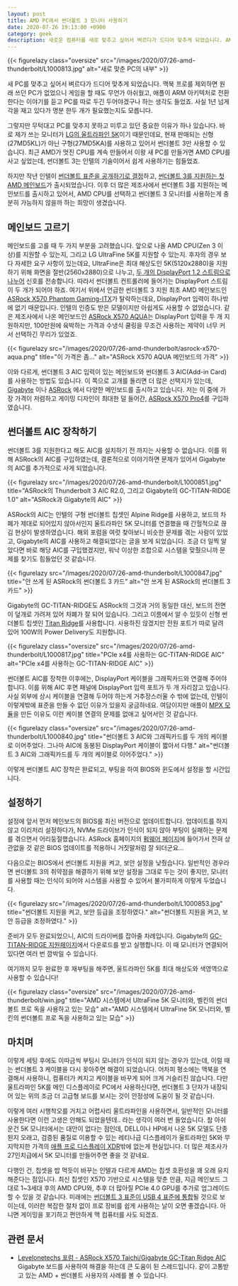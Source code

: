 ```yaml
---
layout: post
title: AMD PC에서 썬더볼트 3 모니터 사용하기
date: 2020-07-26 19:13:00 +0900
category: geek
description: 새로운 컴퓨터를 새로 맞추고 싶어서 벼르다가 드디어 맞추게 되었습니다. AMD 컴퓨터에서 썬더볼트 모니터를 사용하기 위한 시행착오와 필요한 부품을 소개합니다.
---
```


{{< figurelazy class="oversize" src="/images/2020/07/26-amd-thunderbolt/L1000813.jpg" alt="새로 맞춘 PC의 내부" >}}

새 PC를 맞추고 싶어서 벼르다가 드디어 맞추게 되었습니다. 맥북 프로를 제외하면 원래 쓰던 PC가 없었으니 게임을 할 때도 무언가 아쉬웠고, 애플이 ARM 아키텍처로 전환한다는 이야기를 듣고 PC를 따로 두긴 두어야겠구나 하는 생각도 들었죠. 사실 1년 넘게 각을 재고 있다가 명분 한두 개가 필요했는지도 모릅니다.

그렇지만 무턱대고 PC를 맞추지 못하고 미루고 있던 중요한 이유가 하나 있습니다. 바로 제가 쓰는 모니터가 [LG의 울트라파인 5K](https://www.lge.co.kr/lgekor/product/pc/monitor/productDetail.do?cateId=2410&prdId=EPRD.335395)이기 때문인데요, 현재 판매되는 신형(27MD5KL)가 아닌 구형(27MD5KA)를 사용하고 있어서 썬더볼트 3만 사용할 수 있습니다. 최근 AMD가 멋진 CPU를 계속 만들어서 이왕 새 PC를 만들거면 AMD CPU를 사고 싶었는데, 썬더볼트 3는 인텔의 기술이어서 쉽게 사용하기는 힘들었죠.

하지만 작년 인텔이 [썬더볼트 표준을 공개하기로 결정](https://newsroom.intel.com/news/intel-takes-steps-enable-thunderbolt-3-everywhere-releases-protocol/)하고, [썬더볼트 3를 지원하는 첫 AMD 메인보드](https://www.techradar.com/news/this-bizarre-amd-motherboard-supports-thunderbolt-3-and-intel-coolers)가 출시되었습니다. 이후 더 많은 제조사에서 썬더볼트 3를 지원하는 메인보드를 출시하고 있어서, AMD CPU를 선택하고 썬더볼트 3 모니터를 사용하는게 충분히 가능하지 않을까 하는 희망이 생겼습니다.


## 메인보드 고르기

메인보드를 고를 때 두 가지 부분을 고려했습니다. 앞으로 나올 AMD CPU(Zen 3 이상)를 지원할 수 있는지, 그리고 LG UltraFine 5K를 지원할 수 있는지. 후자의 경우 보다 자세한 요구 사항이 있는데요, UltraFine은 최대 해상도인 5K(5120x2880)을 지원하기 위해 화면을 절반(2560x2880)으로 나누고, [두 개의 DisplayPort 1.2 스트림으로 나누어](https://www.anandtech.com/show/10798/lg-introduces-new-4k-and-5k-ultrafine-monitors) 신호를 전송합니다. 따라서 썬더볼트 컨트롤러에 들어가는 DisplayPort 스트림이 두 개가 되어야 하죠. 여기서 위에서 언급한 썬더볼트 3 지원 최초 AMD 메인보드인 [ASRock X570 Phantom Gaming-ITX](https://www.asrock.com/mb/AMD/X570%20Phantom%20Gaming-ITXTB3/index.asp)가 탈락하는데요, DisplayPort 입력이 하나밖에 없기 때문입니다. 인텔의 인증도 받은 모델이지만 아쉽게도 사용할 수 없었습니다. 같은 제조사에서 나온 메인보드인 [ASRock X570 AQUA](https://www.asrock.com/mb/AMD/X570%20AQUA/index.html)는 DisplayPort 입력을 두 개 지원하지만, 100만원에 육박하는 가격과 수냉식 쿨링을 무조건 사용하는 제약이 너무 커서 선택하긴 무리가 있었죠.

{{< figurelazy src="/images/2020/07/26-amd-thunderbolt/asrock-x570-aqua.png" title="이 가격은 좀..." alt="ASRock X570 AQUA 메인보드의 가격" >}}

이와 다르게, 썬더볼트 3 AIC 입력이 있는 메인보드와 썬더볼트 3 AIC(Add-in Card)를 사용하는 방법도 있습니다. 이 쪽으로 고개를 돌리면 더 많은 선택지가 있는데, [Gigabyte](https://www.gigabyte.com/Motherboard/X570-AORUS-MASTER-rev-11-12#kf) 이나 [ASRock](https://www.asrock.com/mb/AMD/X570%20Taichi/index.asp) 에서 다양한 메인보드를 출시하고 있습니다. 저는 이 중에 가장 가격이 저렴하고 게이밍 디자인이 최대한 덜 들어간, [ASRock X570 Pro4](https://www.asrock.com/MB/AMD/X570%20Pro4/index.asp)를 구입하였습니다.


## 썬더볼트 AIC 장착하기

썬더볼트 3를 지원한다고 해도 AIC를 설치하기 전 까지는 사용할 수 없습니다. 이를 위해 ASRock의 AIC를 구입하였는데, 결론적으로 이야기하면 문제가 있어서 Gigabyte의 AIC를 추가적으로 사게 되었습니다.

{{< figurelazy src="/images/2020/07/26-amd-thunderbolt/L1000851.jpg" title="ASRock의 Thunderbolt 3 AIC R2.0, 그리고 Gigabyte의 GC-TITAN-RIDGE 1.0" alt="ASRock과 Gigabyte의 AIC" >}}

ASRock의 AIC는 인텔의 구형 썬더볼트 칩셋인 Alpine Ridge를 사용하고, 보드의 차폐가 제대로 되어있지 않아서인지 울트라파인 5K 모니터를 연결했을 때 간헐적으로 끊김 현상이 발생하였습니다. 해외 포럼을 여럿 찾아보니 비슷한 문제를 겪는 사람이 있었고, Gigabyte의 AIC를 사용하고 해결되었다는 글을 보게 되었습니다. 조금 더 일찍 알았다면 바로 해당 AIC를 구입했겠지만, 워낙 이상한 조합으로 시스템을 맞췄으니까 문제를 찾기도 힘들었던 것 같습니다.

{{< figurelazy src="/images/2020/07/26-amd-thunderbolt/L1000847.jpg" title="안 쓰게 된 ASRock의 썬더볼트 3 카드" alt="안 쓰게 된 ASRock의 썬더볼트 3 카드" >}}

Gigabyte의 GC-TITAN-RIDGE도 ASRock의 그것과 거의 동일한 대신, 보드의 전면이 덮개로 가려져 있어 차폐가 잘 되어 있습니다. 그리고 이름에서 알 수 있듯이 신형 썬더볼트 칩셋인 [Titan Ridge](https://www.anandtech.com/show/12228/intel-titan-ridge-thunderbolt-3)를 사용합니다. 사용하진 않겠지만 전원 포트가 따로 달려 있어 100W의 Power Delivery도 지원합니다.

{{< figurelazy class="oversize" src="/images/2020/07/26-amd-thunderbolt/L1000817.jpg" title="PCIe x4를 사용하는 GC-TITAN-RIDGE AIC" alt="PCIe x4를 사용하는 GC-TITAN-RIDGE AIC" >}}

썬더볼트 AIC를 장착한 이후에는, DisplayPort 케이블을 그래픽카드와 연결해 주어야 합니다. 이를 위해 AIC 후면 패널에 DisplayPort 입력 포트가 두 개 자리잡고 있습니다. 사실 외부에 상시 케이블을 연결해 두어야 하는게 거추장스러울 수 밖에 없는데, 인텔이 이렇게밖에 표준을 만들 수 없던 이유가 있을지 궁금하네요. 여담이지만 애플이 [MPX 모듈](https://support.apple.com/guide/mac-pro/install-mpx-modules-apd8e22bab6b/mac)을 만든 이유도 이런 케이블 연결의 문제를 없애고 싶어서인 것 같습니다.

{{< figurelazy class="oversize" src="/images/2020/07/26-amd-thunderbolt/L1000840.jpg" title="썬더볼트 3 AIC와 그래픽카드를 두 개의 케이블로 이어주었다. 그나마 AIC에 동봉된 DisplayPort 케이블이 짧아서 다행." alt="썬더볼트 3 AIC와 그래픽카드를 두 개의 케이블로 이어주었다." >}}

이렇게 썬더볼트 AIC 장착은 완료되고, 부팅을 하여 BIOS와 윈도에서 설정을 할 시간입니다.


## 설정하기

설정에 앞서 먼저 메인보드의 BIOS를 최신 버전으로 업데이트합니다. 업데이트를 하지 않고 이리저리 설정하다가, NVMe 드라이브가 인식이 되지 않아 부팅이 실패하는 문제를 겪으면서 어리둥절했습니다. ASRock 홈페이지의 [펌웨어 페이지](https://www.asrock.com/MB/AMD/X570%20Pro4/index.asp#BIOS)에 들어가서 전혀 상관없을 것 같은 BIOS 업데이트를 적용하니 거짓말처럼 잘 되더군요...

다음으로는 BIOS에서 썬더볼트 지원을 켜고, 보안 설정을 낮췄습니다. 일반적인 경우라면 썬더볼트 3의 취약점을 해결하기 위해 보안 설정을 그대로 두는 것이 좋지만, 모니터를 사용할 때는 인식이 되어야 시스템을 사용할 수 있어서 불가피하게 이렇게 두었습니다.

{{< figurelazy src="/images/2020/07/26-amd-thunderbolt/L1000853.jpg" title="썬더볼트 지원을 켜고, 보안 등급을 조정하였다." alt="썬더볼트 지원을 켜고, 보안 등급을 조정하였다." >}}

준비가 모두 완료되었으니, AIC의 드라이버를 잡아줄 차례입니다. Gigabyte의 [GC-TITAN-RIDGE 지원페이지](https://www.gigabyte.com/Motherboard/GC-TITAN-RIDGE-rev-10/support#support-dl-driver)에서 다운로드를 받고 실행합니다. 이 때 모니터가 연결되어 있다면 여러 번 깜박일 수 있습니다.

여기까지 모두 완료한 후 재부팅을 해주면, 울트라파인 5K를 최대 해상도와 색영역으로 사용할 수 있습니다!

{{< figurelazy class="oversize" src="/images/2020/07/26-amd-thunderbolt/win.jpg" title="AMD 시스템에서 UltraFine 5K 모니터와, 벨킨의 썬더볼트 프로 독을 사용하고 있는 모습" alt="AMD 시스템에서 UltraFine 5K 모니터와, 벨킨의 썬더볼트 프로 독을 사용하고 있는 모습" >}}


## 마치며

이렇게 세팅 후에도 이따금씩 부팅시 모니터가 인식이 되지 않는 경우가 있는데, 이럴 때는 썬더볼트 3 케이블을 다시 꽂아주면 해결이 되었습니다. 어차피 평소에는 맥북을 연결해서 사용하니, 컴퓨터가 켜지고 케이블을 바꾸게 되어 크게 거슬리진 않습니다. 다만 울트라파인 5K를 메인 디스플레이로 PC에서 사용하신다면, 썬더볼트 3 단자가 내장되어 있는 위의 조금 더 고급형 보드를 보시는 것이 안정성에 도움이 될 것 같습니다.

이렇게 여러 시행착오를 거치고 어렵사리 울트라파인을 사용하면서, 일반적인 모니터를 사용한다면 이런 고생은 안해도 되었을텐데.. 라는 생각이 여러 번 들었습니다. 참 아쉬운건 5K 모니터에서는 대안이 없다는 점인데, DELL이나 HP에서 나온 5K 모델도 단종된지 오래고, 검증된 품질로 이용할 수 있는 레티나급 디스플레이가 울트라파인 5K와 무지막지한 가격의 [애플 프로 디스플레이 XDR](https://www.apple.com/kr/pro-display-xdr/)밖에 없는게 현실입니다. 더 많은 제조사가 27인치급에서 5K 모니터를 만들어주면 좋을 것 같네요.

다행인 건, 칩셋을 밥 먹듯이 바꾸는 인텔과 다르게 AMD는 칩셋 호환성을 꽤 오래 유지해준다는 점입니다. 최신 칩셋인 X570 기반으로 시스템을 맞춘 만큼, 지금 메인보드 그대로 1~3세대 후의 AMD CPU와, 추후 더 많아질 PCIe 4.0 GPU를 추가로 업그레이드할 수 있을 것 같습니다. 미래에는 [썬더볼트 3 표준이 USB 4 표준에 통합](https://www.anandtech.com/show/14048/usb4-specification-40-gbps-type-c-tb3)될 것으로 보이는데, 이러한 복잡한 절차 없이 프로 장비를 쉽게 사용하는 날이 오면 좋겠습니다. 아니면 게이밍을 포기하고 편안하게 맥 컴퓨터를 사도 되겠죠.


## 관련 문서

- [Levelonetechs 포럼 - ASRock X570 Taichi/Gigabyte GC-Titan Ridge AIC](https://forum.level1techs.com/t/solved-asrock-x570-taichi-gigabyte-gc-titan-ridge-aic-thunderbolt-3-devices-ok-but-usb-3-displayport-device-hotplug-causes-bsod/145888) Gigabyte 보드를 사용하여 해결을 하는데 큰 도움이 된 스레드입니다. 같이 고통받고 있는 AMD + 썬더볼트 사용자의 사례를 볼 수 있습니다.

